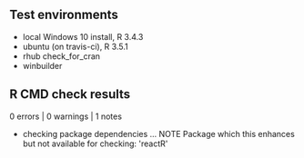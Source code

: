## Test environments
* local Windows 10 install, R 3.4.3
* ubuntu (on travis-ci), R 3.5.1
* rhub check_for_cran
* winbuilder

## R CMD check results

0 errors | 0 warnings | 1 notes

* checking package dependencies ... NOTE
Package which this enhances but not available for checking: 'reactR'

